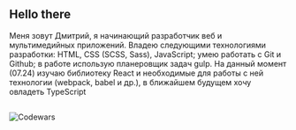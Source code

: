 ## Hello there
Меня зовут Дмитрий, я начинающий разработчик веб и мультимедийных приложений. Владею следующими технологиями разработки: HTML, CSS (SCSS, Sass), JavaScript; умею работать с Git и Github; в работе использую планеровщик задач gulp. На данный момент (07.24) изучаю библиотеку React и необходимые для работы с ней технологии (webpack, babel и др.), в ближайшем будущем хочу овладеть TypeScript
##
![Codewars](https://github.r2v.ch/codewars?user=ApfeIStrudeI&stroke=%E1B749)
